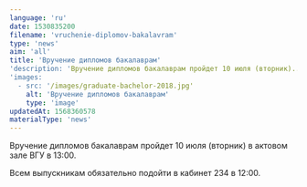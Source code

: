 ```yaml
---
language: 'ru'
date: 1530835200
filename: 'vruchenie-diplomov-bakalavram'
type: 'news'
aim: 'all'
title: 'Вручение дипломов бакалаврам'
'description: 'Вручение дипломов бакалаврам пройдет 10 июля (вторник)...'
'images:
  - src: '/images/graduate-bachelor-2018.jpg'
    alt: 'Вручение дипломов бакалаврам'
    type: 'image'
updatedAt: 1568360578
materialType: 'news'
---
```

Вручение дипломов бакалаврам пройдет 10 июля (вторник) в актовом зале ВГУ в 13:00.

Всем выпускникам обязательно подойти в кабинет 234 в 12:00.
